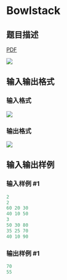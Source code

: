 # Bowlstack

## 题目描述

[problemUrl]: https://uva.onlinejudge.org/index.php?option=com_onlinejudge&Itemid=8&category=242&page=show_problem&problem=3231

[PDF](https://uva.onlinejudge.org/external/120/p12079.pdf)

![](https://cdn.luogu.com.cn/upload/vjudge_pic/UVA12079/73c3cfaead9df2a5912367a17f4b247a5090d977.png)

## 输入输出格式

### 输入格式

![](https://cdn.luogu.com.cn/upload/vjudge_pic/UVA12079/e432850fa32ce49e36d578780be8115529bb3ad4.png)

### 输出格式

![](https://cdn.luogu.com.cn/upload/vjudge_pic/UVA12079/2898200c2ce99fcfdc3a5dc5e0b941fd64b0e201.png)

## 输入输出样例

### 输入样例 #1

```cpp
2
2
60 20 30
40 10 50
3
50 30 80
35 25 70
40 10 90
```


### 输出样例 #1

```cpp
70
55
```


